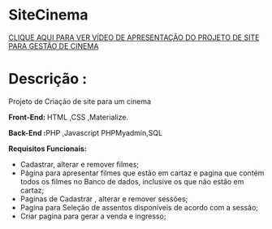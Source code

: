 


# SiteCinema

<a href = "https://www.linkedin.com/posts/janderson-barbosa-b1889411b_javascript-php-html-activity-6854974007540817920-VoBs "> CLIQUE AQUI PARA VER VÍDEO DE APRESENTAÇÃO DO PROJETO DE SITE PARA GESTÃO DE CINEMA </a>

<h1>Descrição : </h1>

Projeto de Criação de site para um cinema

<b>Front-End: </b>HTML ,CSS ,Materialize.

<b>Back-End :</b>PHP ,Javascript PHPMyadmin,SQL

<b>Requisitos Funcionais:</b>
<ul> 
<li>Cadastrar, alterar e remover filmes;</li>
<li>Página para apresentar filmes que estão em cartaz e pagina que contém todos os filmes no Banco de dados, inclusive os que não estão em cartaz;</li>
<li>Paginas de Cadastrar , alterar e remover sessões;</li>
<li>Pagina para Seleção de assentos disponíveis de acordo com a sessão;</li>
<li>Criar pagina para gerar a venda e ingresso;</li>
</ul>











